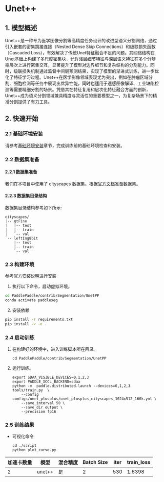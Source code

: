 # Unet++

## 1. 模型概述

Unet++是一种专为医学图像分割等高精度任务设计的改进型语义分割网络，通过引入嵌套的密集跳接连接（Nested Dense Skip Connections）和级联损失函数（Cascaded Loss），有效解决了传统Unet特征融合不足的问题。其网络结构在Unet基础上构建了多尺度密集块，允许浅层细节特征与深层语义特征在多个分辨率层次上进行密集交互，显著提升了模型对边界细节和复杂结构的分割能力。同时，级联损失机制通过监督中间层预测结果，实现了模型的渐进式训练，进一步优化了特征学习过程。Unet++在医学影像领域表现尤为突出，例如在肿瘤区域分割、细胞检测等任务中展现出优异性能，同时也适用于遥感图像解译、工业缺陷检测等需要精细分割的场景。凭借其在特征复用和层次化特征融合方面的创新，Unet++成为语义分割领域兼具精度与灵活性的重要模型之一，为复杂场景下的精准分割提供了有力工具。

## 2. 快速开始

### 2.1 基础环境安装

请参考[基础环境安装](../../../../doc/Environment.md)章节，完成训练前的基础环境检查和安装。


### 2.2 数据集准备
#### 2.2.1 数据集准备

我们在本项目中使用了 cityscapes 数据集。根据[官方文档](./pre_data_cn.md)准备数据集。


#### 2.2.3 数据集目录结构

数据集目录结构参考如下所示:

```
cityscapes/
|-- gtFine
|   |-- test
|   |-- train
|   `-- val
`-- leftImg8bit
    |-- test
    |-- train
    `-- val
```

### 2.3 构建环境

参考[官方安装说明](./docs/install_cn.md)进行安装

1. 执行以下命令，启动虚拟环境。
``` bash
cd PaddlePaddle/contrib/Segmentation/UnetPP
conda activate paddleseg
```
2. 安装依赖
``` bash
pip install -r requirements.txt
pip install -v -e .
```

### 2.4 启动训练
1. 在构建好的环境中，进入训练脚本所在目录。
    ```
    cd PaddlePaddle/contrib/Segmentation/UnetPP
    ```

2. 运行训练。
    ```
    export SDAA_VISIBLE_DEVICES=0,1,2,3
    export PADDLE_XCCL_BACKEND=sdaa
    python -m  paddle.distributed.launch --devices=0,1,2,3 tools/train.py  \
        --config configs/unet_plusplus/unet_plusplus_cityscapes_1024x512_160k.yml \
        --save_interval 50 \
        --save_dir output \
        --precision fp16 
    ```


### 2.5 训练结果

- 可视化命令
    ```
    cd ./script
    python plot_curve.py
    ```
| 加速卡数量 | 模型 | 混合精度 | Batch Size | iter | train_loss |
| --- | --- | --- | --- | --- | --- |
| 2 | unet++ | 是 | 2 | 530 | 1.6398 |